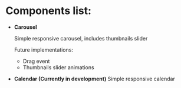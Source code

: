 # Components list:

- **Carousel** 

  Simple responsive carousel, includes thumbnails slider <br />
  
  Future implementations:
  - Drag event
  - Thumbnails slider animations  

- **Calendar (Currently in development)**
  Simple responsive calendar
